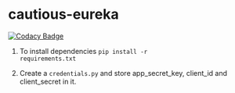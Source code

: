 # cautious-eureka
[![Codacy Badge](https://api.codacy.com/project/badge/Grade/0edf3d5a8b024ec2bb60136ab56df546)](https://www.codacy.com/app/gges5110/cautious-eureka?utm_source=github.com&utm_medium=referral&utm_content=gges5110/cautious-eureka&utm_campaign=badger)

1. To install dependencies 
<code>pip install -r requirements.txt</code>

2. Create a <code>credentials.py</code> and store app_secret_key, client_id and client_secret in it.


